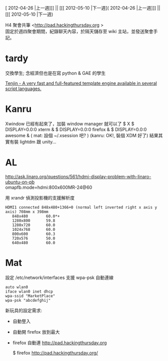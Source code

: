 [ 2012-04-26 |上一週]]] || [[[ 2012-05-10 |下一週]( 2012-04-26 |上一週]]] || [[[ 2012-05-10 |下一週)



 H4 聚會共筆 <<http://pad.hackingthursday.org>  >  
固定於週四聚會期間，紀錄聊天內容，於隔天儲存至 wiki 主站，並發送聚會手記。

# tardy

交換學生; 念經濟但也是在寫 python & GAE 的學生

[Tenjin - A very fast and full-featured template engine available in several script languages.](http://www.kuwata-lab.com/tenjin/) 

# Kanru 

Xwindow 已經有起來了，加裝 window manager 就可以了
$ X
$ DISPLAY=0.0:0 xterm &
$ DISPLAY=0.0:0 firefox &
$ DISPLAY=0.0:0 awesome &
( mat: 設個 ~/.xsession 吧? ) 
(kanru: OK!, 裝個 XDM 好了)
結果其實有裝 lightdm 跟 unity...


# AL

<http://ask.linaro.org/questions/561/hdmi-display-problem-with-linaro-ubuntu-on-pb>  
omapfb.mode=hdmi:800x600MR-24@60

用 xrandr 偵測投影機的支援解析度


    HDMI1 connected 848x480+1366+0 (normal left inverted right x axis y axis) 708mm x 398mm
       848x480        60.0*+
       1280x800       59.8  
       1280x720       60.0  
       1024x768       60.0  
       800x600        60.3  
       720x576        50.0  
       640x480        60.0


# Mat

設定 /etc/network/interfaces 支援 wpa-psk 自動連線

    auto wlan0
    iface wlan0 inet dhcp
    wpa-ssid "MarketPlace"
    wpa-psk "abcdefghij"


新玩具的設定需求:
* 自動豋入
* 自動開 firefox 放到最大
* firefox 自動連 http://pad.hackingthursday.org

    $ firefox http://pad.hackingthursday.org/
